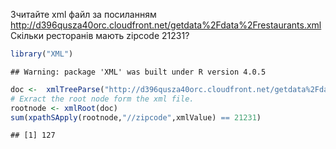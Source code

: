 Зчитайте xml файл за посиланням
<a href="http://d396qusza40orc.cloudfront.net/getdata%2Fdata%2Frestaurants.xml" class="uri">http://d396qusza40orc.cloudfront.net/getdata%2Fdata%2Frestaurants.xml</a>
Скільки ресторанів мають zipcode 21231?

``` r
library("XML")
```

    ## Warning: package 'XML' was built under R version 4.0.5

``` r
doc <-  xmlTreeParse("http://d396qusza40orc.cloudfront.net/getdata%2Fdata%2Frestaurants.xml",useInternal = TRUE)
# Exract the root node form the xml file.
rootnode <- xmlRoot(doc)
sum(xpathSApply(rootnode,"//zipcode",xmlValue) == 21231)
```

    ## [1] 127
